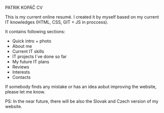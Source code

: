 PATRIK KOPÁČ CV

This is my current online resumé. I created it by myself based on my current IT knowledges (HTML, CSS, GIT + JS in proccess).

It contains following sections:
- Quick intro + photo
- About me
- Current IT skills
- IT projects I´ve done so far
- My future IT plans
- Reviews
- Interests
- Contacts

If somebody finds any mistake or has an idea aobut improving the website, please let me know.

PS: In the near future, there will be also the Slovak and Czech version of my website. 